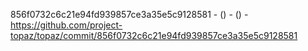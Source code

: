856f0732c6c21e94fd939857ce3a35e5c9128581 -  () -  () - https://github.com/project-topaz/topaz/commit/856f0732c6c21e94fd939857ce3a35e5c9128581
